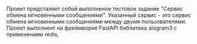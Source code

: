 Проект предсталяет собой выполненое тестовое задание "Сервис обмена мгновенными сообщениями". 
Указанный сервис - это сервис обмена мгновенными сообщениями между двумя пользователями. 
Проект выполнент на фреймворке FastAPI библитека aiogram3  с применением redis,  
